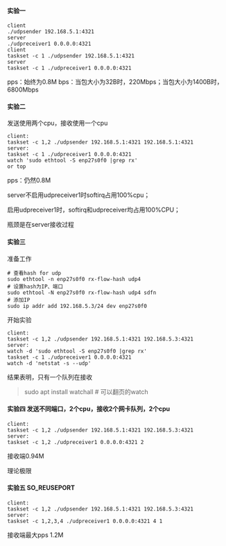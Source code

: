 #### 实验一

```
client
./udpsender 192.168.5.1:4321
server
./udpreceiver1 0.0.0.0:4321
client
taskset -c 1 ./udpsender 192.168.5.1:4321
server
taskset -c 1 ./udpreceiver1 0.0.0.0:4321
```
pps：始终为0.8M
bps：当包大小为32B时，220Mbps；当包大小为1400B时，6800Mbps

#### 实验二
发送使用两个cpu，接收使用一个cpu
```
client:
taskset -c 1,2 ./udpsender 192.168.5.1:4321 192.168.5.1:4321
server:
taskset -c 1 ./udpreceiver1 0.0.0.0:4321
watch 'sudo ethtool -S enp27s0f0 |grep rx'
or top
```
pps：仍然0.8M

server不启用udpreceiver1时softirq占用100%cpu；

启用udpreceiver1时，softirq和udpreceiver均占用100%CPU；

瓶颈是在server接收过程

#### 实验三

准备工作
```
# 查看hash for udp
sudo ethtool -n enp27s0f0 rx-flow-hash udp4 
# 设置hash为IP、端口
sudo ethtool -N enp27s0f0 rx-flow-hash udp4 sdfn
# 添加IP
sudo ip addr add 192.168.5.3/24 dev enp27s0f0
```

开始实验
```
client:
taskset -c 1,2 ./udpsender 192.168.5.1:4321 192.168.5.3:4321
server:
watch -d 'sudo ethtool -S enp27s0f0 |grep rx'
taskset -c 1 ./udpreceiver1 0.0.0.0:4321
watch -d 'netstat -s --udp'
```

结果表明，只有一个队列在接收
> sudo apt install watchall # 可以翻页的watch

#### 实验四 发送不同端口，2个cpu，接收2个网卡队列，2个cpu
```
client:
taskset -c 1,2 ./udpsender 192.168.5.1:4321 192.168.5.3:4321
server:
taskset -c 1,2 ./udpreceiver1 0.0.0.0:4321 2
```

接收端0.94M

理论极限

#### 实验五 SO_REUSEPORT
```
client:
taskset -c 1,2 ./udpsender 192.168.5.1:4321 192.168.5.3:4321
server:
taskset -c 1,2,3,4 ./udpreceiver1 0.0.0.0:4321 4 1
```

接收端最大pps 1.2M